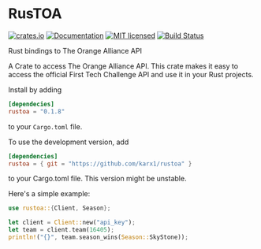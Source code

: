 # RusTOA


[![crates.io](https://img.shields.io/crates/v/rustoa.svg)](https://crates.io/crates/rustoa)
[![Documentation](https://docs.rs/rustoa/badge.svg)](https://docs.rs/rustoa)
[![MIT licensed](https://img.shields.io/crates/l/rustoa.svg)](./LICENSE.md)
[![Build Status](https://ci.karx.xyz/buildStatus/icon?job=rustoa)](https://ci.karx.xyz/job/rustoa/)

Rust bindings to The Orange Alliance API

A Crate to access The Orange Alliance API. This crate makes it easy to access the official First Tech Challenge API and use it in your Rust projects.

Install by adding
```toml
[dependecies]
rustoa = "0.1.8"
```

to your `Cargo.toml` file.

To use the development version, add
```toml
[dependencies]
rustoa = { git = "https://github.com/karx1/rustoa" }
```

to your Cargo.toml file. This version might be unstable.

Here's a simple example:

```rust
use rustoa::{Client, Season};

let client = Client::new("api_key");
let team = client.team(16405);
println!("{}", team.season_wins(Season::SkyStone));
```
